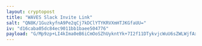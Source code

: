 ```yaml
---
layout: cryptopost
title: "WAVES Slack Invite Link"
salt: "QN8K/1GuzkyfnA9Pe2qCj7kDClYTYKRVXmHTJKGfaUU="
iv: "d16caba05dc84ec9011bb1baee504776"
payload: "G/Mp9zp+LI4kIma0eB6iCmOoSZhUykntYk+7I2f11DTykvjcWuU6sZWLWjfAxWmWi3gFdNzIQUVfvAUnaCoy2bwjFD094MtMExiBqNeB7ZY="
---
```

